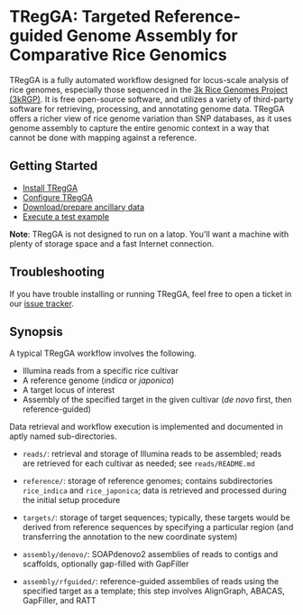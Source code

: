 # TRegGA: Targeted Reference-guided Genome Assembly for Comparative Rice Genomics

TRegGA is a fully automated workflow designed for locus-scale analysis of rice genomes, especially those sequenced in the [3k Rice Genomes Project (3kRGP)](http://gigadb.org/dataset/200001).
It is free open-source software, and utilizes a variety of third-party software for retrieving, processing, and annotating genome data.
TRegGA offers a richer view of rice genome variation than SNP databases, as it uses genome assembly to capture the entire genomic context in a way that cannot be done with mapping against a reference.

## Getting Started

- [Install TRegGA](docs/INSTALL.md)
- [Configure TRegGA](docs/CONFIG.md)
- [Download/prepare ancillary data](docs/SETUP.md)
- [Execute a test example](docs/TEST.md)

**Note**: TRegGA is not designed to run on a latop.
You'll want a machine with plenty of storage space and a fast Internet connection.

## Troubleshooting

If you have trouble installing or running TRegGA, feel free to open a ticket in our [issue tracker](https://github.com/BrendelGroup/TRegGA/issues).

## Synopsis

A typical TRegGA workflow involves the following.

- Illumina reads from a specific rice cultivar
- A reference genome (*indica* or *japonica*)
- A target locus of interest
- Assembly of the specified target in the given cultivar (*de novo* first, then reference-guided)

Data retrieval and workflow execution is implemented and documented in aptly named sub-directories.

- `reads/`: retrieval and storage of Illumina reads to be assembled;
  reads are retrieved for each cultivar as needed;
  see `reads/README.md`

- `reference/`: storage of reference genomes;
  contains subdirectories `rice_indica` and `rice_japonica`;
  data is retrieved and processed during the initial setup procedure

- `targets/`: storage of target sequences;
  typically, these targets would be derived from reference sequences by specifying a particular region (and transferring the annotation to the new coordinate system)

- `assembly/denovo/`: SOAPdenovo2 assemblies of reads to contigs and scaffolds, optionally gap-filled with GapFiller

- `assembly/rfguided/`: reference-guided assemblies of reads using the specified target as a template;
  this step involves AlignGraph, ABACAS, GapFiller, and RATT
